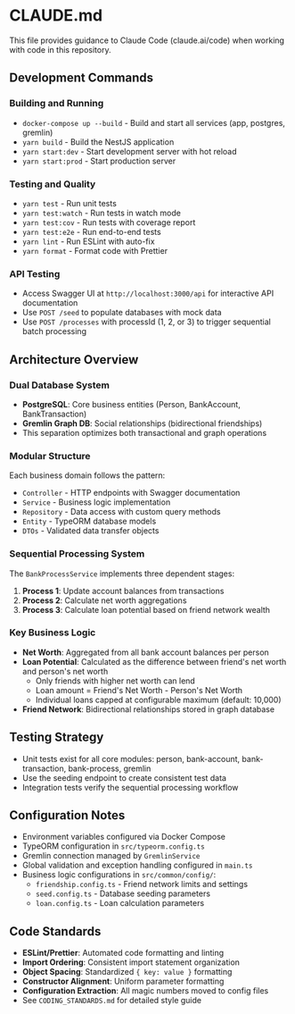 # CLAUDE.md

This file provides guidance to Claude Code (claude.ai/code) when working with code in this repository.

## Development Commands

### Building and Running
- `docker-compose up --build` - Build and start all services (app, postgres, gremlin)
- `yarn build` - Build the NestJS application
- `yarn start:dev` - Start development server with hot reload
- `yarn start:prod` - Start production server

### Testing and Quality
- `yarn test` - Run unit tests
- `yarn test:watch` - Run tests in watch mode
- `yarn test:cov` - Run tests with coverage report
- `yarn test:e2e` - Run end-to-end tests
- `yarn lint` - Run ESLint with auto-fix
- `yarn format` - Format code with Prettier

### API Testing
- Access Swagger UI at `http://localhost:3000/api` for interactive API documentation
- Use `POST /seed` to populate databases with mock data
- Use `POST /processes` with processId (1, 2, or 3) to trigger sequential batch processing

## Architecture Overview

### Dual Database System
- **PostgreSQL**: Core business entities (Person, BankAccount, BankTransaction)
- **Gremlin Graph DB**: Social relationships (bidirectional friendships)
- This separation optimizes both transactional and graph operations

### Modular Structure
Each business domain follows the pattern:
- `Controller` - HTTP endpoints with Swagger documentation
- `Service` - Business logic implementation
- `Repository` - Data access with custom query methods
- `Entity` - TypeORM database models
- `DTOs` - Validated data transfer objects

### Sequential Processing System
The `BankProcessService` implements three dependent stages:
1. **Process 1**: Update account balances from transactions
2. **Process 2**: Calculate net worth aggregations
3. **Process 3**: Calculate loan potential based on friend network wealth

### Key Business Logic
- **Net Worth**: Aggregated from all bank account balances per person
- **Loan Potential**: Calculated as the difference between friend's net worth and person's net worth
  - Only friends with higher net worth can lend
  - Loan amount = Friend's Net Worth - Person's Net Worth
  - Individual loans capped at configurable maximum (default: 10,000)
- **Friend Network**: Bidirectional relationships stored in graph database

## Testing Strategy
- Unit tests exist for all core modules: person, bank-account, bank-transaction, bank-process, gremlin
- Use the seeding endpoint to create consistent test data
- Integration tests verify the sequential processing workflow

## Configuration Notes
- Environment variables configured via Docker Compose
- TypeORM configuration in `src/typeorm.config.ts`
- Gremlin connection managed by `GremlinService`
- Global validation and exception handling configured in `main.ts`
- Business logic configurations in `src/common/config/`:
  - `friendship.config.ts` - Friend network limits and settings
  - `seed.config.ts` - Database seeding parameters
  - `loan.config.ts` - Loan calculation parameters

## Code Standards
- **ESLint/Prettier**: Automated code formatting and linting
- **Import Ordering**: Consistent import statement organization
- **Object Spacing**: Standardized `{ key: value }` formatting
- **Constructor Alignment**: Uniform parameter formatting
- **Configuration Extraction**: All magic numbers moved to config files
- See `CODING_STANDARDS.md` for detailed style guide